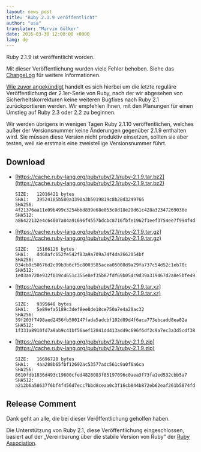 ```yaml
---
layout: news_post
title: "Ruby 2.1.9 veröffentlicht"
author: "usa"
translator: "Marvin Gülker"
date: 2016-03-30 12:00:00 +0000
lang: de
---
```


Ruby 2.1.9 ist veröffentlicht worden.

Mit dieser Veröffentlichung wurden viele Fehler behoben.
Siehe das [ChangeLog](https://svn.ruby-lang.org/repos/ruby/tags/v2_1_9/ChangeLog)
für weitere Informationen.

[Wie zuvor angekündigt](https://www.ruby-lang.org/de/news/2016/02/24/support-plan-of-ruby-2-0-0-and-2-1/)
handelt es sich hierbei um die letzte reguläre Veröffentlichung der
2.1er-Serie von Ruby, nach der wir abgesehen von
Sicherheitskorrekturen keine weiteren Bugfixes nach Ruby 2.1
zurückportieren werden.
Wir empfehlen Ihnen, mit den Planungen für einen Umstieg auf Ruby 2.3
oder 2.2 zu beginnen.

Wir werden übrigens in wenigen Tagen Ruby 2.1.10 veröffentlichen,
welches außer der Versionsnummer keine Änderungen gegenüber 2.1.9
enthalten wird.
Sie müssen diese Version nicht produktiv einsetzen, sollten sie aber
testen, weil sie erstmals eine zweistellige Versionsnummer führt.

## Download

* [https://cache.ruby-lang.org/pub/ruby/2.1/ruby-2.1.9.tar.bz2](https://cache.ruby-lang.org/pub/ruby/2.1/ruby-2.1.9.tar.bz2)

      SIZE:   12016421 bytes
      SHA1:   39524185b580a3390a3b5019819c8b28d3249766
      SHA256: 4f21376aa11e09b499c3254bbd839e68e053c0d18e28d61c428a32347269036e
      SHA512: a86422132e4c64007a84a91696f4557bdcbc8716fbfe1962f1eef3754ee7f994f4de0b5b7e7231c25057515767040d5c4af33339750b6db15744662e9bd24f38

* [https://cache.ruby-lang.org/pub/ruby/2.1/ruby-2.1.9.tar.gz](https://cache.ruby-lang.org/pub/ruby/2.1/ruby-2.1.9.tar.gz)

      SIZE:   15166126 bytes
      SHA1:   dd68afc652fe542f83a9a709a74f4da2662054bf
      SHA256: 034cb9c50676d2c09b3b6cf5c8003585acea05008d9a29fa737c54d52c1eb70c
      SHA512: 1e03aa720e932f019c4651c355e8ef35b87fdf69b054c9d39a319467d2a8e5bfe4995cbacd9add36b832c77761a47c9d1040f00e856ad5888d69ec7221455e35

* [https://cache.ruby-lang.org/pub/ruby/2.1/ruby-2.1.9.tar.xz](https://cache.ruby-lang.org/pub/ruby/2.1/ruby-2.1.9.tar.xz)

      SIZE:   9395648 bytes
      SHA1:   5e89efa5189c3def8ee8de18ce750a7e4a20ac32
      SHA256: 39f203f7498aed2456fb500147fada5adcbf102d89d4f6aca773ebcadd8ea82a
      SHA512: 1f331a8910fd7a9ab9c41bf56aef12041dd413ad49c696f6df2c9a7ec3a3d5cdf383f2a3d30949ea37b8ecb39f50355e526412b36ed4e07b60733d9db4d2bd14

* [https://cache.ruby-lang.org/pub/ruby/2.1/ruby-2.1.9.zip](https://cache.ruby-lang.org/pub/ruby/2.1/ruby-2.1.9.zip)

      SIZE:   16696728 bytes
      SHA1:   4aa288b65fbf12692ac53577adc561c9a0f6a6ca
      SHA256: 8610fdb1836d493c19600cfed4828083f85197096c0aea3f73fa1ed532cbb5a7
      SHA512: a212b6a58637f6bf4f456d7ecc7bbd8ceaa0c3f16cb844b872eb62eaf261b5874fdb79705241d05a356fcdc1d3fdd8a94fcd8e6ca62190e9f544c8f45a9f41af

## Release Comment

Dank geht an alle, die bei dieser Veröffentlichung geholfen haben.

Die Unterstützung von Ruby 2.1, diese Veröffentlichung eingeschlossen,
basiert auf der „Vereinbarung über die stabile Version von Ruby“
der [Ruby Association](http://www.ruby.or.jp/).
